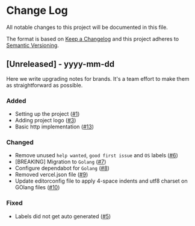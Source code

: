 # Change Log

All notable changes to this project will be documented in this file.

The format is based on [Keep a Changelog](http://keepachangelog.com/)
and this project adheres to [Semantic Versioning](http://semver.org/).

<!--
TEMPLATE

## X.X.X - YYYY-MM-DD

Short description of release

### Added

- Description of change
  (#XXX)

### Changed

- Description of change
  (#XXX)

### Fixed

- Description of change
  (#XXX)
-->

## [Unreleased] - yyyy-mm-dd

Here we write upgrading notes for brands. It's a team effort to make them as
straightforward as possible.

### Added

- Setting up the project ([#1](https://github.com/caffeine-addictt/auth-nyp-infosec/pull/1))
- Adding project logo ([#3](https://github.com/caffeine-addictt/auth-nyp-infosec/pull/3))
- Basic http implementation ([#13](https://github.com/caffeine-addictt/auth-nyp-infosec/pull/13))

### Changed

- Remove unused `help wanted`, `good first issue` and `OS` labels ([#6](https://github.com/caffeine-addictt/auth-nyp-infosec/pull/6))
- [BREAKING] Migration to `Golang` ([#7](https://github.com/caffeine-addictt/auth-nyp-infosec/pull/7))
- Configure dependabot for `Golang` ([#8](https://github.com/caffeine-addictt/auth-nyp-infosec/pull/8))
- Removed vercel.json file ([#9](https://github.com/caffeine-addictt/auth-nyp-infosec/pull/9))
- Update editorconfig file to apply 4-space indents and utf8 charset on
  GOlang files ([#10](https://github.com/caffeine-addictt/auth-nyp-infosec/pull/10))

### Fixed

- Labels did not get auto generated ([#5](https://github.com/caffeine-addictt/auth-nyp-infosec/pull/5))

